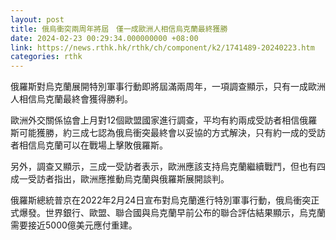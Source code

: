 ```yaml
---
layout: post
title: 俄烏衝突兩周年將屆　僅一成歐洲人相信烏克蘭最終獲勝
date: 2024-02-23 00:29:34.000000000 +08:00
link: https://news.rthk.hk/rthk/ch/component/k2/1741489-20240223.htm
categories: rthk
---
```


俄羅斯對烏克蘭展開特別軍事行動即將屆滿兩周年，一項調查顯示，只有一成歐洲人相信烏克蘭最終會獲得勝利。

歐洲外交關係協會上月對12個歐盟國家進行調查，平均有約兩成受訪者相信俄羅斯可能獲勝，約三成七認為俄烏衝突最終會以妥協的方式解決，只有約一成的受訪者相信烏克蘭可以在戰場上擊敗俄羅斯。

另外，調查又顯示，三成一受訪者表示，歐洲應該支持烏克蘭繼續戰鬥，但也有四成一受訪者指出，歐洲應推動烏克蘭與俄羅斯展開談判。

俄羅斯總統普京在2022年2月24日宣布對烏克蘭進行特別軍事行動，俄烏衝突正式爆發。世界銀行、歐盟、聯合國與烏克蘭早前公布的聯合評估結果顯示，烏克蘭需要接近5000億美元應付重建。
